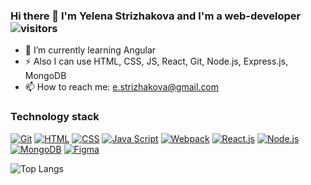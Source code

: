### Hi there 👋 I'm Yelena Strizhakova and I'm a web-developer ![visitors](https://visitor-badge.laobi.icu/badge?page_id=Kalibryyy.news-explorer-frontend)
- 🌱 I’m currently learning Angular 
- ⚡ Also I can use HTML, CSS, JS, React, Git, Node.js, Express.js, MongoDB
- 📫 How to reach me: e.strizhakova@gmail.com

### Technology stack
[![Git](https://shields.io/badge/-Git-f0efe7?logo=git&style=for-the-badge)](https://git-scm.com/)
[![HTML](https://shields.io/badge/-HTML5-E34F26?logo=html5&style=for-the-badge&logoColor=fff)](https://html5book.ru/html-html5/)
[![CSS](https://shields.io/badge/-CSS3-1572B6?logo=css3&style=for-the-badge&logoColor=fff)](https://html5book.ru/osnovy-css/)
[![Java Script](https://shields.io/badge/-Java_Script-F7DF1E?logo=javascript&style=for-the-badge&logoColor=222)](https://learn.javascript.ru/)
[![Webpack](https://shields.io/badge/-Webpack-2b3a42?logo=webpack&style=for-the-badge)](https://webpack.js.org/)
[![React.js](https://shields.io/badge/-React-282c34?logo=react&style=for-the-badge)](https://reactjs.org/)
[![Node.js](https://shields.io/badge/-Node-333?logo=node.js&style=for-the-badge)](https://nodejs.org/en/)
[![MongoDB](https://shields.io/badge/-MongoDB-f9fbfa?logo=MongoDB&style=for-the-badge)](https://www.mongodb.com/)
[![Figma](https://shields.io/badge/-Figma-F24E1E?logo=figma&style=for-the-badge&logoColor=fff)](https://www.figma.com/)

![Top Langs](https://github-readme-stats.vercel.app/api/top-langs/?username=Kalibryyy&hide=TeX&layout=compact)
